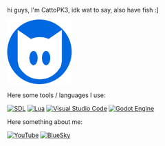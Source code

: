 hi guys, l'm CattoPK3, idk wat to say, also have fish :]

<img src="207313616-modified.png" alt="CattoPK3" width="150"/>

Here some tools / languages I use:

[![SDL](https://img.shields.io/badge/SDL-blue)](https://www.libsdl.org/)
[![Lua](https://img.shields.io/badge/Lua-%232C2D72.svg?logo=lua&logoColor=white)](https://www.lua.org/)
[![Visual Studio Code](https://custom-icon-badges.demolab.com/badge/Visual%20Studio%20Code-0078d7.svg?logo=vsc&logoColor=white)](https://code.visualstudio.com/)
[![Godot Engine](https://img.shields.io/badge/Godot-%23FFFFFF.svg?logo=godot-engine)](https://godotengine.org/)

Here something about me:

[![YouTube](https://img.shields.io/badge/YouTube-%23FF0000.svg?logo=YouTube&logoColor=white)](#https://youtube.com/@cattopk3)
[![BlueSky](https://img.shields.io/badge/Bluesky-1DA1F2?logo=Bluesky&logoColor=white)](https://bsky.app/profile/catto.has.fish)
